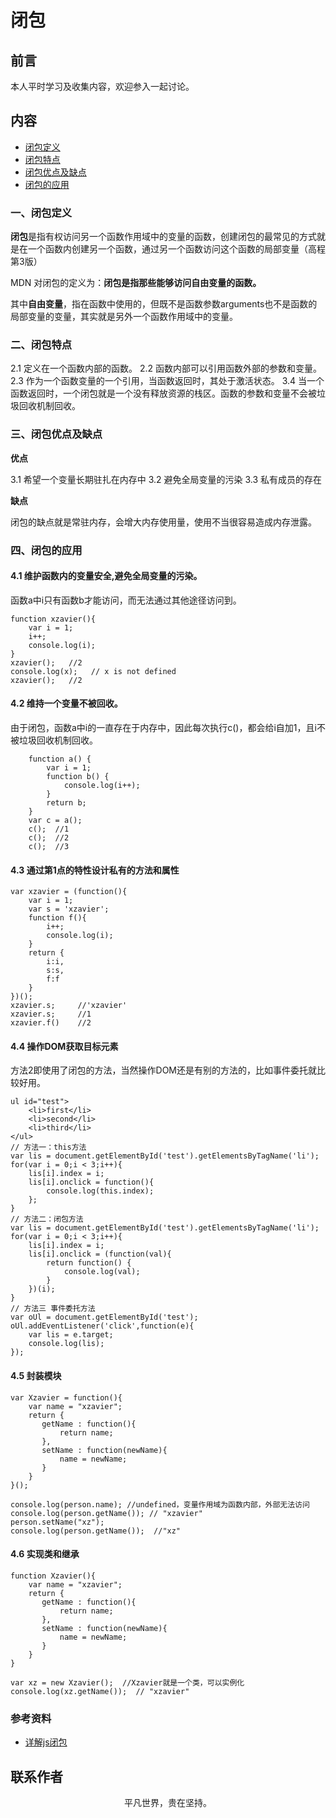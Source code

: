 # 闭包

## 前言

本人平时学习及收集内容，欢迎参入一起讨论。

## 内容

- [闭包定义](#一闭包定义)
- [闭包特点](#二闭包特点)
- [闭包优点及缺点](#三闭包优点及缺点)
- [闭包的应用](#四闭包的应用)

### 一、闭包定义

**闭包**是指有权访问另一个函数作用域中的变量的函数，创建闭包的最常见的方式就是在一个函数内创建另一个函数，通过另一个函数访问这个函数的局部变量（高程第3版）

MDN 对闭包的定义为：**闭包是指那些能够访问自由变量的函数。**

其中**自由变量**，指在函数中使用的，但既不是函数参数arguments也不是函数的局部变量的变量，其实就是另外一个函数作用域中的变量。

### 二、闭包特点

2.1 定义在一个函数内部的函数。
2.2 函数内部可以引用函数外部的参数和变量。
2.3 作为一个函数变量的一个引用，当函数返回时，其处于激活状态。
3.4 当一个函数返回时，一个闭包就是一个没有释放资源的栈区。函数的参数和变量不会被垃圾回收机制回收。

### 三、闭包优点及缺点

**优点**

3.1 希望一个变量长期驻扎在内存中
3.2 避免全局变量的污染
3.3 私有成员的存在

**缺点**

闭包的缺点就是常驻内存，会增大内存使用量，使用不当很容易造成内存泄露。

### 四、闭包的应用

#### 4.1 维护函数内的变量安全,避免全局变量的污染。

函数a中i只有函数b才能访问，而无法通过其他途径访问到。

```
function xzavier(){
    var i = 1;
    i++;
    console.log(i);
}
xzavier();   //2 
console.log(x);   // x is not defined                 
xzavier();   //2
```

#### 4.2 维持一个变量不被回收。

由于闭包，函数a中i的一直存在于内存中，因此每次执行c()，都会给i自加1，且i不被垃圾回收机制回收。

```
    function a() {  
        var i = 1;  
        function b() { 
            console.log(i++); 
        }  
        return b; 
    }
    var c = a(); 
    c();  //1
    c();  //2
    c();  //3
```

#### 4.3 通过第1点的特性设计私有的方法和属性

```
var xzavier = (function(){
    var i = 1;
    var s = 'xzavier';
    function f(){
        i++;
        console.log(i);
    }
    return {
        i:i,
        s:s,             
        f:f
    }
})();
xzavier.s;     //'xzavier'
xzavier.s;     //1
xzavier.f()    //2
```

#### 4.4 操作DOM获取目标元素

方法2即使用了闭包的方法，当然操作DOM还是有别的方法的，比如事件委托就比较好用。

```
ul id="test">
    <li>first</li>
    <li>second</li>
    <li>third</li>
</ul>
// 方法一：this方法
var lis = document.getElementById('test').getElementsByTagName('li');
for(var i = 0;i < 3;i++){
    lis[i].index = i;
    lis[i].onclick = function(){
        console.log(this.index);
    };
} 
// 方法二：闭包方法
var lis = document.getElementById('test').getElementsByTagName('li');
for(var i = 0;i < 3;i++){
    lis[i].index = i;
    lis[i].onclick = (function(val){
        return function() {
            console.log(val);
        }
    })(i);
}
// 方法三 事件委托方法
var oUl = document.getElementById('test');
oUl.addEventListener('click',function(e){
    var lis = e.target;
    console.log(lis); 
});
```
#### 4.5 封装模块

```
var Xzavier = function(){       
    var name = "xzavier";       
    return {    
       getName : function(){    
           return name;    
       },    
       setName : function(newName){    
           name = newName;    
       }    
    }    
}();    

console.log(person.name); //undefined，变量作用域为函数内部，外部无法访问    
console.log(person.getName()); // "xzavier" 
person.setName("xz");    
console.log(person.getName());  //"xz"
```

#### 4.6 实现类和继承

```
function Xzavier(){       
    var name = "xzavier";       
    return {    
       getName : function(){    
           return name;    
       },    
       setName : function(newName){    
           name = newName;    
       }    
    }    
}

var xz = new Xzavier();  //Xzavier就是一个类，可以实例化
console.log(xz.getName());  // "xzavier"  

```

### 参考资料

- [详解js闭包](https://segmentfault.com/a/1190000006855822)


## 联系作者

<div align="center">
    <p>
        平凡世界，贵在坚持。
    </p>
    <img :src="$withBase('/about/contact.png')" />
</div>